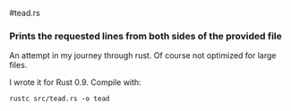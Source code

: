 #tead.rs

### Prints the requested lines from both sides of the provided file

An attempt in my journey through rust. Of course not optimized for large files.

I wrote it for Rust 0.9. Compile with:

```
rustc src/tead.rs -o tead
```
